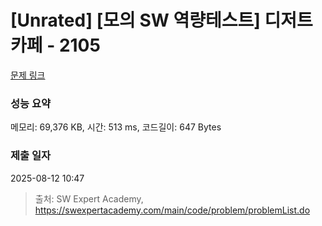 # [Unrated] [모의 SW 역량테스트] 디저트 카페 - 2105 

[문제 링크](https://swexpertacademy.com/main/code/problem/problemDetail.do?contestProbId=AV5VwAr6APYDFAWu) 

### 성능 요약

메모리: 69,376 KB, 시간: 513 ms, 코드길이: 647 Bytes

### 제출 일자

2025-08-12 10:47



> 출처: SW Expert Academy, https://swexpertacademy.com/main/code/problem/problemList.do